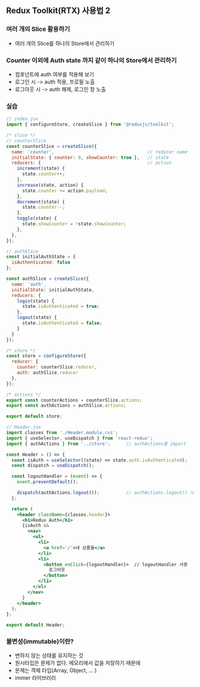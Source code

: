 ## Redux Toolkit(RTX) 사용법 2


### 여러 개의 Slice 활용하기
- 여러 개의 Slice를 하나의 Store에서 관리하기

### Counter 이외에 Auth state 까지 같이 하나의 Store에서 관리하기
- 컴포넌트에 auth 여부를 적용해 보기
- 로그인 시  -> auth 적용, 프로필 노출
- 로그아웃 시 -> auth 해제, 로그인 창 노출

### 실습
```jsx
// index.jsx
import { configureStore, createSlice } from '@reduxjs/toolkit';

/* slice */
// counterSlice
const counterSlice = createSlice({
  name: 'counter',                                   // reducer name
  initialState: { counter: 0, showCounter: true },   // state
  reducers: {                                        // action
    increment(state) {
      state.counter++;
    },
    increase(state, action) {
      state.counter += action.payload;
    },
    decrement(state) {
      state.counter--;
    },
    toggle(state) {
      state.showCounter = !state.showCounter;
    },
  },
});

// authSlice
const initialAuthState = { 
  isAuthenticated: false 
};

const authSlice = createSlice({
  name: 'auth',
  initialState: initialAuthState,
  reducers: {
    login(state) {
      state.isAuthenticated = true;
    },
    logout(state) {
      state.isAuthenticated = false;
    }
  }
});

/* store */
const store = configureStore({
  reducer: {
    counter: counterSlice.reducer,
    auth: authSlice.reducer
  },
});

/* actions */
export const counterActions = counterSlice.actions;
export const authActions = authSlice.actions;

export default store;
```
```jsx
// Header.jsx
import classes from './Header.module.css';
import { useSelector, useDispatch } from 'react-redux';
import { authActions } from '../store';      // authActions를 import

const Header = () => {
  const isAuth = useSelector((state) => state.auth.isAuthenticated);
  const dispatch = useDispatch();

  const logoutHandler = (event) => {
    event.preventDefault();

    dispatch(authActions.logout());          // authActions.logout() 사용 
  };

  return (
    <header className={classes.header}>
      <h1>Redux Auth</h1>
      {isAuth &&
        <nav>
          <ul>
            <li>
              <a href='/'>내 상품들</a>
            </li>
            <li>
              <button onClick={logoutHandler}>  // logoutHandler 사용
                로그아웃
              </button>
            </li>
          </ul>
        </nav>
      }
    </header>
  );
};

export default Header;
```

### 불변성(immutable)이란?
- 변하지 않는 상태를 유지하는 것
- 원시타입은 문제가 없다. 메모리에서 값을 저장하기 때문에
- 문제는 객체 타입(Array, Object, ... )
- immer 라이브러리

